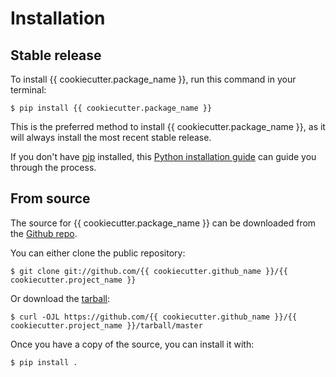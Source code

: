 # Installation

## Stable release

To install {{ cookiecutter.package_name }}, run this command in your
terminal:

```console
$ pip install {{ cookiecutter.package_name }}
```

This is the preferred method to install {{ cookiecutter.package_name
}}, as it will always install the most recent stable release.

If you don't have [pip][] installed, this [Python installation guide][]
can guide you through the process.

## From source

The source for {{ cookiecutter.package_name }} can be downloaded from
the [Github repo][].

You can either clone the public repository:

```console
$ git clone git://github.com/{{ cookiecutter.github_name }}/{{ cookiecutter.project_name }}
```

Or download the [tarball][]:

```console
$ curl -OJL https://github.com/{{ cookiecutter.github_name }}/{{ cookiecutter.project_name }}/tarball/master
```

Once you have a copy of the source, you can install it with:

```console
$ pip install .
```

[pip]: https://pip.pypa.io
[Python installation guide]: http://docs.python-guide.org/en/latest/starting/installation/
[Github repo]: https://github.com/%7B%7B%20cookiecutter.github_name%20%7D%7D/%7B%7B%20cookiecutter.project_name%20%7D%7D
[tarball]: https://github.com/%7B%7B%20cookiecutter.github_name%20%7D%7D/%7B%7B%20cookiecutter.project_name%20%7D%7D/tarball/master
